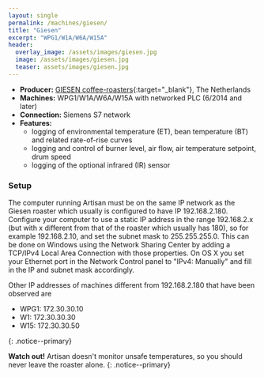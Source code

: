 ```yaml
---
layout: single
permalink: /machines/giesen/
title: "Giesen"
excerpt: "WPG1/W1A/W6A/W15A"
header:
  overlay_image: /assets/images/giesen.jpg
  image: /assets/images/giesen.jpg
  teaser: assets/images/giesen.jpg
---
```

* __Producer:__ [GIESEN coffee-roasters](http://www.giesencoffeeroasters.eu){:target="_blank"}, The Netherlands
* __Machines:__ WPG1/W1A/W6A/W15A with networked PLC (6/2014 and later)
* __Connection:__ Siemens S7 network
* __Features:__
  - logging of environmental temperature (ET), bean temperature (BT) and related rate-of-rise curves
  - logging and control of burner level, air flow, air temperature setpoint, drum speed
  - logging of the optional infrared (IR) sensor

### Setup

The computer running Artisan must be on the same IP network as the Giesen roaster which usually is configured to have IP 192.168.2.180. Configure your computer to use a static IP address in the range 192.168.2.x (but with x different from that of the roaster which usually has 180), so for example 192.168.2.10, and set the subnet mask to 255.255.255.0. This can be done on Windows using the Network Sharing Center by adding a TCP/IPv4 Local Area Connection with those properties. On OS X you set your Ethernet port in the Network Control panel to "IPv4: Manually" and fill in the IP and subnet mask accordingly.

Other IP addresses of machines different from 192.168.2.180 that have been observed are

* WPG1: 172.30.30.10
* W1: 172.30.30.30
* W15: 172.30.30.50

{: .notice--primary}

**Watch out!** Artisan doesn't monitor unsafe temperatures, so you should never leave the roaster alone.
{: .notice--primary}